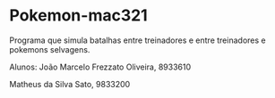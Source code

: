 # Pokemon-mac321
Programa que simula batalhas entre treinadores e entre treinadores e pokemons selvagens. 

Alunos: 
João Marcelo Frezzato Oliveira, 8933610

Matheus da Silva Sato, 9833200
